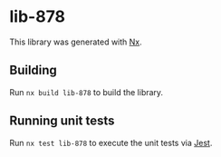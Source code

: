 # lib-878

This library was generated with [Nx](https://nx.dev).

## Building

Run `nx build lib-878` to build the library.

## Running unit tests

Run `nx test lib-878` to execute the unit tests via [Jest](https://jestjs.io).
